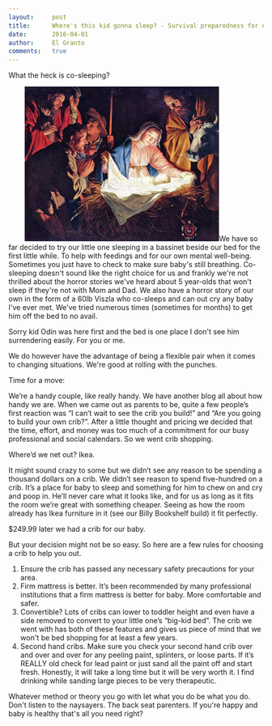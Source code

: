 ```yaml
---
layout:     post
title:      Where's this kid gonna sleep? - Survival preparedness for new dads&#58; Part 2
date:       2016-04-01
author:     El Granto
comments:   true
---
```


What the heck is co-sleeping?<!--more-->

<img src="/assets/images/birth-of-jesus-1150128_640.jpg" class="float-right" style="width:24rem; padding-left:2rem;" alt="">We have so far decided to try our little one sleeping in a bassinet beside our bed for the first little while. To help with feedings and for our own mental well-being. Sometimes you just have to check to make sure baby's still breathing. Co-sleeping doesn't sound like the right choice for us and frankly we're not thrilled about the horror stories we've heard about 5 year-olds that won't sleep if they're not with Mom and Dad. We also have a horror story of our own in the form of a 60lb Viszla who co-sleeps and can out cry any baby I've ever met. We've tried numerous times (sometimes for months) to get him off the bed to no avail. 

Sorry kid Odin was here first and the bed is one place I don't see him surrendering easily. For you or me. 

We do however have the advantage of being a flexible pair when it comes to changing situations. We're good at rolling with the punches. 

Time for a move:

We’re a handy couple, like really handy. We have another blog all about how handy we are. When we came out as parents to be, quite a few people’s first reaction was “I can’t wait to see the crib you build!” and “Are you going to build your own crib?”. After a little thought and pricing we decided that the time, effort, and money was too much of a commitment for our busy professional and social calendars. So we went crib shopping.

Where’d we net out? Ikea.

It might sound crazy to some but we didn’t see any reason to be spending a thousand dollars on a crib. We didn’t see reason to spend five-hundred on a crib. It’s a place for baby to sleep and something for him to chew on and cry and poop in. He’ll never care what it looks like, and for us as long as it fits the room we’re great with something cheaper. Seeing as how the room already has Ikea furniture in it (see our Billy Bookshelf build) it fit perfectly.

$249.99 later we had a crib for our baby.

But your decision might not be so easy. So here are a few rules for choosing a crib to help you out.

1. Ensure the crib has passed any necessary safety precautions for your area.
2. Firm mattress is better. It’s been recommended by many professional institutions that a firm mattress is better for baby. More comfortable and safer.
3. Convertible? Lots of cribs can lower to toddler height and even have a side removed to convert to your little one’s “big-kid bed”. The crib we went with has both of these features and gives us piece of mind that we won't be bed shopping for at least a few years. 
4. Second hand cribs. Make sure you check your second hand crib over and over and over for any peeling paint, splinters, or loose parts. If it’s REALLY old check for lead paint or just sand all the paint off and start fresh. Honestly, it will take a long time but it will be very worth it. I find drinking while sanding large pieces to be very therapeutic. 

Whatever method or theory you go with let what you do be what you do. Don't listen to the naysayers. The back seat parenters. If you're happy and baby is healthy that's all you need right?


